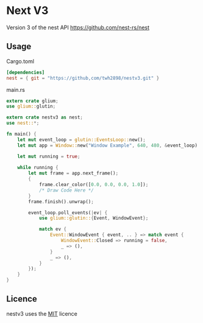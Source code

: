 # Next V3

Version 3 of the nest API https://github.com/nest-rs/nest

## Usage

Cargo.toml
```toml
[dependencies]
nest = { git = "https://github,com/twh2898/nestv3.git" }
```

main.rs
```rust
extern crate glium;
use glium::glutin;

extern crate nestv3 as nest;
use nest::*;

fn main() {
	let mut event_loop = glutin::EventsLoop::new();
	let mut app = Window::new("Window Example", 640, 480, &event_loop).unwrap();

	let mut running = true;
	
	while running {
		let mut frame = app.next_frame();
		{
			frame.clear_color([0.0, 0.0, 0.0, 1.0]);
			/* Draw Code Here */
		}
		frame.finish().unwrap();

		event_loop.poll_events(|ev| {
			use glium::glutin::{Event, WindowEvent};

			match ev {
				Event::WindowEvent { event, .. } => match event {
					WindowEvent::Closed => running = false,
					_ => (),
				}
				_ => (),
			}
		});
	}
}
```

## Licence

nestv3 uses the [MIT](LICENCE) licence
